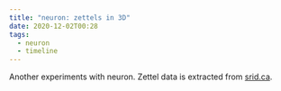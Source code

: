 ```yaml
---
title: "neuron: zettels in 3D"
date: 2020-12-02T00:28
tags:
  - neuron
  - timeline
---
```


Another experiments with neuron.
Zettel data is extracted from [srid.ca](https://www.srid.ca/).

  <style> body { margin: 0; } </style>
  <script src="//unpkg.com/three"></script>
  <script src="//unpkg.com/three-spritetext"></script>
  <script src="//unpkg.com/element-resize-detector/dist/element-resize-detector.min.js"></script>
  <script src="//unpkg.com/3d-force-graph"></script>

  <div id="3d-graph" style='visibility:hidden;' ></div>
  <script>
    const Graph = ForceGraph3D()(document.getElementById("3d-graph"))
      .graphData({ nodes: [ { id: "t:project/neuron", group: 1 }, { id: "t:gadt", group: 1 }, { id: "t:115", group: 1 }, { id: "t:x1c7", group: 1 }, { id: "t:90", group: 1 }, { id: "t:reflex/obelisk", group: 1 }, { id: "t:151", group: 1 }, { id: "t:ghcid", group: 1 }, { id: "t:well-being", group: 1 }, { id: "t:nixos", group: 1 }, { id: "t:timeline/haskell/packaging", group: 1, }, { id: "t:cabal", group: 1, }, { id: "t:dhall", group: 1, }, { id: "t:timeline", group: 1, }, { id: "t:reflex/pattern", group: 1, }, { id: "t:x1c7/issues/resolved", group: 1, }, { id: "t:linux", group: 1, }, { id: "t:89", group: 1, }, { id: "t:religion/wokeism", group: 1, }, { id: "t:reflex/tip", group: 1, }, { id: "t:2", group: 1, }, { id: "t:mtsa", group: 1, }, { id: "t:x1c7/issues", group: 1, }, { id: "t:99", group: 1, }, { id: "t:x1c7/install", group: 1, }, { id: "t:34", group: 1, }, { id: "t:1", group: 1, }, { id: "t:timeline/haskell/frontend", group: 1, }, { id: "t:veganwash", group: 1, }, { id: "t:457", group: 1, }, { id: "t:59", group: 1, }, { id: "t:x1c7/perf", group: 1, }, { id: "t:health", group: 1, }, { id: "t:Quebec", group: 1, }, { id: "t:timeline/haskell", group: 1, }, { id: "t:mtl/example", group: 1, }, { id: "t:timeline/haskell/cerveau", group: 1, }, { id: "t:nix", group: 1, }, { id: "t:religion/veganism", group: 1, }, { id: "t:emacs", group: 1, }, { id: "t:ide", group: 1, }, { id: "t:social-conditioning", group: 1, }, { id: "t:haskell/howto", group: 1, }, { id: "t:10827", group: 1, }, { id: "How I use Twitter_How I use Twitter", group: 2, }, { id: "Edit XMonad configuration with IDE support_Edit XMonad configuration with IDE support", group: 2, }, { id: "Setting up i3 on Thinkpads running NixOS_Setting up i3 on Thinkpads running NixOS", group: 2, }, { id: "Linux logs from previous boot_Linux logs from previous boot", group: 2, }, { id: "Installing NixOS on X1 Carbon Gen 7_f208fd4e", group: 2, }, { id: "X1 Carbon: satisfactory performance, not for heavy use_0331ffad", group: 2, }, { id: "Intel WiFi + Linux: periodic interruption_05541228", group: 2, }, { id: "System freeze on wake-up w/ Thunderbolt_System freeze on wake-up with Thunderbolt", group: 2, }, { id: "i3_i3", group: 2, }, { id: "A break from bloated software_605d6084", group: 2, }, { id: "Make Tech Simple Again_Make Tech Simple Again", group: 2, }, { id: "Thinkpad X1 Carbon_X1C7", group: 2, }, { id: "Creating a new Haskell project with IDE support using Nix_Creating a new Haskell project with IDE support using Nix", group: 2, }, { id: "Stack hates NixOS_e75fff78", group: 2, }, { id: "Uncloud your software_Uncloud your software", group: 2, }, { id: "Resentment in flow_8309cf33", group: 2, }, { id: "Flow is addictive_flow-addiction", group: 2, }, { id: "Modern Religions_religion", group: 2, }, { id: "Ka_ka", group: 2, }, { id: "Neuron 1.0 released_neuron-v1", group: 2, }, { id: "Qu?bec_quebec", group: 2, }, { id: "Building Static Haskell binaries using Nix_db359075", group: 2, }, { id: "GNOME delights_18084e45", group: 2, }, { id: "Intellectual addiction to suffering_2eb64d6a", group: 2, }, { id: "Mindfulness is dissociation_1de1832a", group: 2, }, { id: "Vipassana hangover_fc4e321b", group: 2, }, { id: "WIP: X1 Carbon Gen 7 review_f65d38df", group: 2, }, { id: "Cerveau: a future-proof web app for notes_689c4a39", group: 2, }, { id: "Love is a choice_34ed960a", group: 2, }, { id: "Neuron 0.6 released_cbf057a6", group: 2, }, { id: "Using Windows as a Unix developer_9623c240", group: 2, }, { id: "Growth Mindset_47ee6284", group: 2, }, { id: "Belief: Haskell is not for average people_852310bb", group: 2, }, { id: "Don?t Prematurely Refactor_47e0e49a", group: 2, }, { id: "WHO has vegetarian bias_23ad7009", group: 2, }, { id: "Actualism HOWTO_3ef2e75e", group: 2, }, { id: "Richard?s Lifestyle_5cde9fd6", group: 2, }, { id: "Pure parsing of Dhall file without IO_0db55da8", group: 2, }, { id: "Cuttlefish and male feminists_9695a07a", group: 2, }, { id: "the near-purity of the sincerity which inheres in naivet?_5576a5d9", group: 2, }, { id: "Pure Consciousness Experience_5da5c417", group: 2, }, { id: "Social Conditioning_0931acd9", group: 2, }, { id: "Life_82705929", group: 2, }, { id: "Non-programming discussion_1f881332", group: 2, }, { id: "Developing on a dedicated server_4fdbc878", group: 2, }, { id: "Autofocus an element in Reflex_ebeab732", group: 2, }, { id: "req_b6d1bb6e", group: 2, }, { id: "Handling HTTP errors in req_088b7edd", group: 2, }, { id: "We choose how we feel_974ce006", group: 2, }, { id: "ghcid - Poor man?s Haskell IDE_88bd15aa", group: 2, }, { id: "Nix derivation dependency graph_04b88e01", group: 2, }, { id: "Philosophy_3d0ef6ca", group: 2, }, { id: "My favourite Indian films_8fbdd68f", group: 2, }, { id: 'Modern "anti-racism" as a racist religion_Modern "anti-racism" as a racist religion', group: 2, }, { id: "Ouroboros FRP pattern_ed480aaa", group: 2, }, { id: "IDE_58bc09d0", group: 2, }, { id: "Developer Tooling_cd6eda70", group: 2, }, { id: "Is Haskell adoption held back by imperfect IDE support?_f1f12133", group: 2, }, { id: "Widget taking Dynamic and returning Event_e9a1b18c", group: 2, }, { id: "Installing NixOS on OVH dedicated servers_137ae172", group: 2, }, { id: "NixOS_nixos", group: 2, }, { id: "GADT_5956fd49", group: 2, }, { id: "Deriving instances for GADTs_7edefd96", group: 2, }, { id: "Move orphan instances to a separate module_3ef946dc", group: 2, }, { id: "Actualism Method_7c5337fc", group: 2, }, { id: "Beam custom types using Data.Tagged_047d9f68", group: 2, }, { id: "Emacs distraction-free writing_956b7855", group: 2, }, { id: "Beam_da153808", group: 2, }, { id: "Neuron 0.4 released_5b963b1c", group: 2, }, { id: "Neuron_neuron", group: 2, }, { id: "Emacs_6e549a6d", group: 2, }, { id: "Obelisk tutorial: Markdown preview with Reflex_fa9766e6", group: 2, }, { id: "Dhall_1eeaba45", group: 2, }, { id: "Dhall for simple application configuration_6a0a4328", group: 2, }, { id: "Psychology of leading an Open Source project_2f9ebafc", group: 2, }, { id: "The Has pattern_a997bfa5", group: 2, }, { id: "Beginner Books_d08133c7", group: 2, }, { id: "Three Layer Haskell Cake_fca6b335", group: 2, }, { id: "Concur_7b21133a", group: 2, }, { id: "Over-engineering in Haskell_bae00bc9", group: 2, }, { id: "Religious underpinnings of anti-meat attitude_df3c5f2a", group: 2, }, { id: "Conflict resolution in Emacs_03fa2bac", group: 2, }, { id: "Coming to PureScript from Haskell/ Reflex/ Nix_2015401", group: 2, }, { id: "Enable ormolu only on certain projects_860876b2", group: 2, }, { id: "Adding ormolu to doom-emacs_59360d81", group: 2, }, { id: "Making workspace bar sticky_cfa234b7", group: 2, }, { id: "Emacs keybindings I use_2015102", group: 2, }, { id: "Neither express nor repress emotions_603fe2cd", group: 2, }, { id: "My release process for Haskell libraries_2014301", group: 2, }, { id: "Lightweight Linux VMs on NixOS_2012301", group: 2, }, { id: "Announcing Neuron - Zettelkasten in Haskell_2010101", group: 2, }, { id: "From Dhall to TOML to Free Monad_2002201", group: 2, }, { id: "Nix recipes for Haskellers_1948201", group: 2, }, { id: "Sous vide cooking_1919301", group: 2, }, { id: "Carnivore diet_Carnivore diet", group: 2, }, { id: "Calisthenics_Calisthenics", group: 2, }, { id: "My LASIK surgery_My LASIK surgery", group: 2, }, { id: "Natalie Daniels and PKD_2002601", group: 2, }, { id: "Corporate Ties to Nutrition Scientists_2003101", group: 2, }, { id: "Brainwashing a nutritionist_2006701", group: 2, }, { id: "Health_2009701", group: 2, }, { id: "Well-being_2009702", group: 2, }, { id: "Haskell_2009703", group: 2, }, { id: "Being a carnivore in Quebec City_2009704", group: 2, }, { id: "Difference between `mtl` and `transformers`_2012201", group: 2, }, { id: "SPA apps in Obelisk_2012402", group: 2, }, { id: "Frontend in Haskell_2012404", group: 2, }, { id: "Reflex FRP_2012405", group: 2, }, { id: "Boring Haskell_2012406", group: 2, }, { id: "Is Haskell challenging to learn?_2012407", group: 2, }, { id: "GHC User Guide ? Language Features_2012501", group: 2, }, { id: "Intermediate Haskell_2012502", group: 2, }, { id: "Learning Tracks_2012503", group: 2, }, { id: "Beginner Haskell_2012504", group: 2, }, { id: "Cabal_2012601", group: 2, }, { id: "Package Management_2012602", group: 2, }, { id: "Effect systems_2012603", group: 2, }, { id: "Monad Transformers_2012604", group: 2, }, { id: "Ghcid and cabal common stanzas_2012605", group: 2, }, { id: "Impossible Conversations_2012701", group: 2, }, { id: "Regex Portability_2013401", group: 2, }, { id: "Libraries_2013402", group: 2, }, { id: "Social_2013403", group: 2, }, { id: "Pattern Synonyms_2013601", group: 2, }, { id: "Language features_2013602", group: 2, }, { id: "Pattern Synonym on multiple constructors_2013603", group: 2, }, { id: "Optional record fields in Dhall_2013701", group: 2, }, { id: "List of lists of libraries_2014601", group: 2, }, { id: "Politeness as a tool for malice_2015101", group: 2, }, { id: "Vegetarian propaganda_2015201", group: 2, }, { id: "Nix delights users_2016101", group: 2, }, { id: "Type safe static assets_2017101", group: 2, }, { id: "Recently created notes_356bec10", group: 2, }, { id: "LG Ultrafine 5k_LG Ultrafine 5k", group: 2, }, { id: "P71_P71", group: 2, }, { id: "VSCode_VSCode", group: 2, }, { id: "XMonad_XMonad", group: 2, }, { id: "Sridhar Ratnakumar_index", group: 2, }, { id: "Linux_linux", group: 2, }, { id: "Nix_nix", group: 2, }, { id: "Obelisk_obelisk", group: 2, }, { id: "Rhyolite_rhyolite", group: 2, }, { id: "Tech_tech", group: 2, }, ], links: [ { source: "How I use Twitter_How I use Twitter", target: "Politeness as a tool for malice_2015101", value: 2, }, { source: "Edit XMonad configuration with IDE support_Edit XMonad configuration with IDE support", target: "Creating a new Haskell project with IDE support using Nix_Creating a new Haskell project with IDE support using Nix", value: 2, }, { source: "Edit XMonad configuration with IDE support_Edit XMonad configuration with IDE support", target: "Make Tech Simple Again_Make Tech Simple Again", value: 2, }, { source: "Edit XMonad configuration with IDE support_Edit XMonad configuration with IDE support", target: "VSCode_VSCode", value: 2, }, { source: "Edit XMonad configuration with IDE support_Edit XMonad configuration with IDE support", target: "XMonad_XMonad", value: 2, }, { source: "Edit XMonad configuration with IDE support_Edit XMonad configuration with IDE support", target: "i3_i3", value: 2, }, { source: "Setting up i3 on Thinkpads running NixOS_Setting up i3 on Thinkpads running NixOS", target: "LG Ultrafine 5k_LG Ultrafine 5k", value: 2, }, { source: "Setting up i3 on Thinkpads running NixOS_Setting up i3 on Thinkpads running NixOS", target: "Make Tech Simple Again_Make Tech Simple Again", value: 2, }, { source: "Setting up i3 on Thinkpads running NixOS_Setting up i3 on Thinkpads running NixOS", target: "P71_P71", value: 2, }, { source: "Setting up i3 on Thinkpads running NixOS_Setting up i3 on Thinkpads running NixOS", target: "System freeze on wake-up w/ Thunderbolt_System freeze on wake-up with Thunderbolt", value: 2, }, { source: "Setting up i3 on Thinkpads running NixOS_Setting up i3 on Thinkpads running NixOS", target: "Thinkpad X1 Carbon_X1C7", value: 2, }, { source: "Setting up i3 on Thinkpads running NixOS_Setting up i3 on Thinkpads running NixOS", target: "i3_i3", value: 2, }, { source: "X1 Carbon: satisfactory performance, not for heavy use_0331ffad", target: "Thinkpad X1 Carbon_X1C7", value: 2, }, { source: "System freeze on wake-up w/ Thunderbolt_System freeze on wake-up with Thunderbolt", target: "Thinkpad X1 Carbon_X1C7", value: 2, }, { source: "A break from bloated software_605d6084", target: "GNOME delights_18084e45", value: 2, }, { source: "A break from bloated software_605d6084", target: "Emacs_6e549a6d", value: 2, }, { source: "A break from bloated software_605d6084", target: "Thinkpad X1 Carbon_X1C7", value: 2, }, { source: "A break from bloated software_605d6084", target: "i3_i3", value: 2, }, { source: "Make Tech Simple Again_Make Tech Simple Again", target: "Tech_tech", value: 2, }, { source: "Creating a new Haskell project with IDE support using Nix_Creating a new Haskell project with IDE support using Nix", target: "IDE_58bc09d0", value: 2, }, { source: "Creating a new Haskell project with IDE support using Nix_Creating a new Haskell project with IDE support using Nix", target: "Nix_nix", value: 2, }, { source: "Stack hates NixOS_e75fff78", target: "NixOS_nixos", value: 2, }, { source: "Resentment in flow_8309cf33", target: "Flow is addictive_flow-addiction", value: 2, }, { source: "Flow is addictive_flow-addiction", target: "Actualism Method_7c5337fc", value: 2, }, { source: "Ka_ka", target: "Neuron_neuron", value: 2, }, { source: "Ka_ka", target: "Neuron 1.0 released_neuron-v1", value: 2, }, { source: "Neuron 1.0 released_neuron-v1", target: "Reflex FRP_2012405", value: 2, }, { source: "Neuron 1.0 released_neuron-v1", target: "Cerveau: a future-proof web app for notes_689c4a39", value: 2, }, { source: "Neuron 1.0 released_neuron-v1", target: "Building Static Haskell binaries using Nix_db359075", value: 2, }, { source: "Neuron 1.0 released_neuron-v1", target: "Ka_ka", value: 2, }, { source: "Neuron 1.0 released_neuron-v1", target: "Neuron_neuron", value: 2, }, { source: "Building Static Haskell binaries using Nix_db359075", target: "Nix recipes for Haskellers_1948201", value: 2, }, { source: "Building Static Haskell binaries using Nix_db359075", target: "Neuron_neuron", value: 2, }, { source: "Mindfulness is dissociation_1de1832a", target: "Actualism Method_7c5337fc", value: 2, }, { source: "Mindfulness is dissociation_1de1832a", target: "Vipassana hangover_fc4e321b", value: 2, }, { source: "Vipassana hangover_fc4e321b", target: "Actualism HOWTO_3ef2e75e", value: 2, }, { source: "Vipassana hangover_fc4e321b", target: "Actualism Method_7c5337fc", value: 2, }, { source: "WIP: X1 Carbon Gen 7 review_f65d38df", target: "X1 Carbon: satisfactory performance, not for heavy use_0331ffad", value: 2, }, { source: "WIP: X1 Carbon Gen 7 review_f65d38df", target: "GNOME delights_18084e45", value: 2, }, { source: "WIP: X1 Carbon Gen 7 review_f65d38df", target: "Thinkpad X1 Carbon_X1C7", value: 2, }, { source: "WIP: X1 Carbon Gen 7 review_f65d38df", target: "Installing NixOS on X1 Carbon Gen 7_f208fd4e", value: 2, }, { source: "WIP: X1 Carbon Gen 7 review_f65d38df", target: "NixOS_nixos", value: 2, }, { source: "Cerveau: a future-proof web app for notes_689c4a39", target: "Haskell_2009703", value: 2, }, { source: "Cerveau: a future-proof web app for notes_689c4a39", target: "Reflex FRP_2012405", value: 2, }, { source: "Cerveau: a future-proof web app for notes_689c4a39", target: "Neuron_neuron", value: 2, }, { source: "Cerveau: a future-proof web app for notes_689c4a39", target: "Nix_nix", value: 2, }, { source: "Cerveau: a future-proof web app for notes_689c4a39", target: "NixOS_nixos", value: 2, }, { source: "Cerveau: a future-proof web app for notes_689c4a39", target: "Obelisk_obelisk", value: 2, }, { source: "Cerveau: a future-proof web app for notes_689c4a39", target: "Rhyolite_rhyolite", value: 2, }, { source: "Love is a choice_34ed960a", target: "We choose how we feel_974ce006", value: 2, }, { source: "Neuron 0.6 released_cbf057a6", target: "Type safe static assets_2017101", value: 2, }, { source: "Neuron 0.6 released_cbf057a6", target: "Obelisk tutorial: Markdown preview with Reflex_fa9766e6", value: 2, }, { source: "Neuron 0.6 released_cbf057a6", target: "Neuron_neuron", value: 2, }, { source: "Using Windows as a Unix developer_9623c240", target: "Developing on a dedicated server_4fdbc878", value: 2, }, { source: "Belief: Haskell is not for average people_852310bb", target: "Growth Mindset_47ee6284", value: 2, }, { source: "Actualism HOWTO_3ef2e75e", target: "Actualism Method_7c5337fc", value: 2, }, { source: "Pure parsing of Dhall file without IO_0db55da8", target: "Dhall for simple application configuration_6a0a4328", value: 2, }, { source: "the near-purity of the sincerity which inheres in naivet?_5576a5d9", target: "We choose how we feel_974ce006", value: 2, }, { source: "Pure Consciousness Experience_5da5c417", target: "the near-purity of the sincerity which inheres in naivet?_5576a5d9", value: 2, }, { source: "Social Conditioning_0931acd9", target: "Actualism Method_7c5337fc", value: 2, }, { source: "Life_82705929", target: "Social Conditioning_0931acd9", value: 2, }, { source: "Life_82705929", target: "Non-programming discussion_1f881332", value: 2, }, { source: "Life_82705929", target: "Health_2009701", value: 2, }, { source: "Life_82705929", target: "Well-being_2009702", value: 2, }, { source: "Life_82705929", target: "Growth Mindset_47ee6284", value: 2, }, { source: "Life_82705929", target: "My favourite Indian films_8fbdd68f", value: 2, }, { source: "Life_82705929", target: "Qu?bec_quebec", value: 2, }, { source: "Non-programming discussion_1f881332", target: "Actualism Method_7c5337fc", value: 2, }, { source: "Developing on a dedicated server_4fdbc878", target: "Installing NixOS on OVH dedicated servers_137ae172", value: 2, }, { source: "Developing on a dedicated server_4fdbc878", target: "NixOS_nixos", value: 2, }, { source: "req_b6d1bb6e", target: "Handling HTTP errors in req_088b7edd", value: 2, }, { source: "Handling HTTP errors in req_088b7edd", target: "Monad Transformers_2012604", value: 2, }, { source: "Handling HTTP errors in req_088b7edd", target: "Three Layer Haskell Cake_fca6b335", value: 2, }, { source: "We choose how we feel_974ce006", target: "Love is a choice_34ed960a", value: 2, }, { source: "ghcid - Poor man?s Haskell IDE_88bd15aa", target: "Is Haskell adoption held back by imperfect IDE support?_f1f12133", value: 2, }, { source: "Philosophy_3d0ef6ca", target: "Boring Haskell_2012406", value: 2, }, { source: "Philosophy_3d0ef6ca", target: "Over-engineering in Haskell_bae00bc9", value: 2, }, { source: "Ouroboros FRP pattern_ed480aaa", target: "Widget taking Dynamic and returning Event_e9a1b18c", value: 2, }, { source: "IDE_58bc09d0", target: "Creating a new Haskell project with IDE support using Nix_Creating a new Haskell project with IDE support using Nix", value: 2, }, { source: "Developer Tooling_cd6eda70", target: "Package Management_2012602", value: 2, }, { source: "Developer Tooling_cd6eda70", target: "IDE_58bc09d0", value: 2, }, { source: "Is Haskell adoption held back by imperfect IDE support?_f1f12133", target: "IDE_58bc09d0", value: 2, }, { source: "NixOS_nixos", target: "Nix_nix", value: 2, }, { source: "Actualism Method_7c5337fc", target: "Actualism HOWTO_3ef2e75e", value: 2, }, { source: "Actualism Method_7c5337fc", target: "Pure Consciousness Experience_5da5c417", value: 2, }, { source: "Beam_da153808", target: "Beam custom types using Data.Tagged_047d9f68", value: 2, }, { source: "Neuron 0.4 released_5b963b1c", target: "Announcing Neuron - Zettelkasten in Haskell_2010101", value: 2, }, { source: "Neuron_neuron", target: "Ka_ka", value: 2, }, { source: "Emacs_6e549a6d", target: "Neuron_neuron", value: 2, }, { source: "Obelisk tutorial: Markdown preview with Reflex_fa9766e6", target: "Reflex FRP_2012405", value: 2, }, { source: "Obelisk tutorial: Markdown preview with Reflex_fa9766e6", target: "Nix_nix", value: 2, }, { source: "Obelisk tutorial: Markdown preview with Reflex_fa9766e6", target: "Obelisk_obelisk", value: 2, }, { source: "Dhall for simple application configuration_6a0a4328", target: "Dhall_1eeaba45", value: 2, }, { source: "Dhall for simple application configuration_6a0a4328", target: "Optional record fields in Dhall_2013701", value: 2, }, { source: "The Has pattern_a997bfa5", target: "Three Layer Haskell Cake_fca6b335", value: 2, }, { source: "Three Layer Haskell Cake_fca6b335", target: "The Has pattern_a997bfa5", value: 2, }, { source: "Concur_7b21133a", target: "Reflex FRP_2012405", value: 2, }, { source: "Over-engineering in Haskell_bae00bc9", target: "Boring Haskell_2012406", value: 2, }, { source: "Adding ormolu to doom-emacs_59360d81", target: "Enable ormolu only on certain projects_860876b2", value: 2, }, { source: "Neither express nor repress emotions_603fe2cd", target: "Actualism Method_7c5337fc", value: 2, }, { source: "Carnivore diet_Carnivore diet", target: "Sous vide cooking_1919301", value: 2, }, { source: "Carnivore diet_Carnivore diet", target: "Natalie Daniels and PKD_2002601", value: 2, }, { source: "Carnivore diet_Carnivore diet", target: "Being a carnivore in Quebec City_2009704", value: 2, }, { source: "Carnivore diet_Carnivore diet", target: "Vegetarian propaganda_2015201", value: 2, }, { source: "Carnivore diet_Carnivore diet", target: "WHO has vegetarian bias_23ad7009", value: 2, }, { source: "Natalie Daniels and PKD_2002601", target: "Carnivore diet_Carnivore diet", value: 2, }, { source: "Well-being_2009702", target: "Mindfulness is dissociation_1de1832a", value: 2, }, { source: "Well-being_2009702", target: "Intellectual addiction to suffering_2eb64d6a", value: 2, }, { source: "Well-being_2009702", target: "Actualism Method_7c5337fc", value: 2, }, { source: "Haskell_2009703", target: "Frontend in Haskell_2012404", value: 2, }, { source: "Haskell_2009703", target: "Learning Tracks_2012503", value: 2, }, { source: "Haskell_2009703", target: "Libraries_2013402", value: 2, }, { source: "Haskell_2009703", target: "Social_2013403", value: 2, }, { source: "Haskell_2009703", target: "Language features_2013602", value: 2, }, { source: "Haskell_2009703", target: "Philosophy_3d0ef6ca", value: 2, }, { source: "Haskell_2009703", target: "Developer Tooling_cd6eda70", value: 2, }, { source: "Haskell_2009703", target: "Ka_ka", value: 2, }, { source: "Haskell_2009703", target: "Neuron_neuron", value: 2, }, { source: "Haskell_2009703", target: "Obelisk_obelisk", value: 2, }, { source: "Frontend in Haskell_2012404", target: "Reflex FRP_2012405", value: 2, }, { source: "Frontend in Haskell_2012404", target: "Concur_7b21133a", value: 2, }, { source: "Reflex FRP_2012405", target: "Obelisk_obelisk", value: 2, }, { source: "Is Haskell challenging to learn?_2012407", target: "Boring Haskell_2012406", value: 2, }, { source: "Is Haskell challenging to learn?_2012407", target: "Growth Mindset_47ee6284", value: 2, }, { source: "Is Haskell challenging to learn?_2012407", target: "Belief: Haskell is not for average people_852310bb", value: 2, }, { source: "Is Haskell challenging to learn?_2012407", target: "Is Haskell adoption held back by imperfect IDE support?_f1f12133", value: 2, }, { source: "Intermediate Haskell_2012502", target: "GHC User Guide ? Language Features_2012501", value: 2, }, { source: "Intermediate Haskell_2012502", target: "Effect systems_2012603", value: 2, }, { source: "Intermediate Haskell_2012502", target: "GADT_5956fd49", value: 2, }, { source: "Learning Tracks_2012503", target: "Intermediate Haskell_2012502", value: 2, }, { source: "Learning Tracks_2012503", target: "Beginner Haskell_2012504", value: 2, }, { source: "Beginner Haskell_2012504", target: "Haskell_2009703", value: 2, }, { source: "Beginner Haskell_2012504", target: "Is Haskell challenging to learn?_2012407", value: 2, }, { source: "Beginner Haskell_2012504", target: "Creating a new Haskell project with IDE support using Nix_Creating a new Haskell project with IDE support using Nix", value: 2, }, { source: "Beginner Haskell_2012504", target: "Beginner Books_d08133c7", value: 2, }, { source: "Package Management_2012602", target: "Cabal_2012601", value: 2, }, { source: "Package Management_2012602", target: "Stack hates NixOS_e75fff78", value: 2, }, { source: "Package Management_2012602", target: "Nix_nix", value: 2, }, { source: "Effect systems_2012603", target: "Monad Transformers_2012604", value: 2, }, { source: "Monad Transformers_2012604", target: "Difference between `mtl` and `transformers`_2012201", value: 2, }, { source: "Libraries_2013402", target: "Dhall_1eeaba45", value: 2, }, { source: "Libraries_2013402", target: "Regex Portability_2013401", value: 2, }, { source: "Libraries_2013402", target: "List of lists of libraries_2014601", value: 2, }, { source: "Libraries_2013402", target: "req_b6d1bb6e", value: 2, }, { source: "Libraries_2013402", target: "Beam_da153808", value: 2, }, { source: "Social_2013403", target: "Impossible Conversations_2012701", value: 2, }, { source: "Social_2013403", target: "Psychology of leading an Open Source project_2f9ebafc", value: 2, }, { source: "Pattern Synonyms_2013601", target: "Pattern Synonym on multiple constructors_2013603", value: 2, }, { source: "Language features_2013602", target: "Pattern Synonyms_2013601", value: 2, }, { source: "Language features_2013602", target: "Move orphan instances to a separate module_3ef946dc", value: 2, }, { source: "Politeness as a tool for malice_2015101", target: 'Modern "anti-racism" as a racist religion_Modern "anti-racism" as a racist religion', value: 2, }, { source: "Type safe static assets_2017101", target: "Nix_nix", value: 2, }, { source: "Type safe static assets_2017101", target: "Obelisk_obelisk", value: 2, }, { source: "Sridhar Ratnakumar_index", target: "Haskell_2009703", value: 2, }, { source: "Sridhar Ratnakumar_index", target: "Reflex FRP_2012405", value: 2, }, { source: "Sridhar Ratnakumar_index", target: "Recently created notes_356bec10", value: 2, }, { source: "Sridhar Ratnakumar_index", target: "Actualism Method_7c5337fc", value: 2, }, { source: "Sridhar Ratnakumar_index", target: "Ka_ka", value: 2, }, { source: "Sridhar Ratnakumar_index", target: "Neuron_neuron", value: 2, }, { source: "Sridhar Ratnakumar_index", target: "Nix_nix", value: 2, }, { source: "Linux_linux", target: "NixOS_nixos", value: 2, }, { source: "Nix_nix", target: "Nix delights users_2016101", value: 2, }, { source: "Obelisk_obelisk", target: "Rhyolite_rhyolite", value: 2, }, { source: "Rhyolite_rhyolite", target: "Obelisk_obelisk", value: 2, }, { source: "Tech_tech", target: "GNOME delights_18084e45", value: 2, }, { source: "Tech_tech", target: "Haskell_2009703", value: 2, }, { source: "Tech_tech", target: "Don?t Prematurely Refactor_47e0e49a", value: 2, }, { source: "Tech_tech", target: "Developing on a dedicated server_4fdbc878", value: 2, }, { source: "Tech_tech", target: "Emacs_6e549a6d", value: 2, }, { source: "Tech_tech", target: "Using Windows as a Unix developer_9623c240", value: 2, }, { source: "Tech_tech", target: "Thinkpad X1 Carbon_X1C7", value: 2, }, { source: "Tech_tech", target: "Ka_ka", value: 2, }, { source: "Tech_tech", target: "Linux_linux", value: 2, }, { source: "Tech_tech", target: "Neuron_neuron", value: 2, }, { source: "Edit XMonad configuration with IDE support_Edit XMonad configuration with IDE support", target: "t:nixos", value: 1, }, { source: "Edit XMonad configuration with IDE support_Edit XMonad configuration with IDE support", target: "t:mtsa", value: 1, }, { source: "Setting up i3 on Thinkpads running NixOS_Setting up i3 on Thinkpads running NixOS", target: "t:nixos", value: 1, }, { source: "Setting up i3 on Thinkpads running NixOS_Setting up i3 on Thinkpads running NixOS", target: "t:mtsa", value: 1, }, { source: "Linux logs from previous boot_Linux logs from previous boot", target: "t:linux", value: 1, }, { source: "Installing NixOS on X1 Carbon Gen 7_f208fd4e", target: "t:x1c7/install", value: 1, }, { source: "Installing NixOS on X1 Carbon Gen 7_f208fd4e", target: "t:nixos", value: 1, }, { source: "X1 Carbon: satisfactory performance, not for heavy use_0331ffad", target: "t:x1c7/perf", value: 1, }, { source: "Intel WiFi + Linux: periodic interruption_05541228", target: "t:x1c7/issues", value: 1, }, { source: "System freeze on wake-up w/ Thunderbolt_System freeze on wake-up with Thunderbolt", target: "t:x1c7/issues/resolved", value: 1, }, { source: "A break from bloated software_605d6084", target: "t:mtsa", value: 1, }, { source: "Creating a new Haskell project with IDE support using Nix_Creating a new Haskell project with IDE support using Nix", target: "t:nix", value: 1, }, { source: "Creating a new Haskell project with IDE support using Nix_Creating a new Haskell project with IDE support using Nix", target: "t:timeline/haskell", value: 1, }, { source: "Stack hates NixOS_e75fff78", target: "t:nixos", value: 1, }, { source: "Resentment in flow_8309cf33", target: "t:well-being", value: 1, }, { source: "Flow is addictive_flow-addiction", target: "t:well-being", value: 1, }, { source: "Modern Religions_religion", target: "t:social-conditioning", value: 1, }, { source: "Neuron 1.0 released_neuron-v1", target: "t:project/neuron", value: 1, }, { source: "Neuron 1.0 released_neuron-v1", target: "t:timeline", value: 1, }, { source: "Building Static Haskell binaries using Nix_db359075", target: "t:nix", value: 1, }, { source: "Building Static Haskell binaries using Nix_db359075", target: "t:timeline", value: 1, }, { source: "Building Static Haskell binaries using Nix_db359075", target: "t:99", value: 1, }, { source: "WIP: X1 Carbon Gen 7 review_f65d38df", target: "t:x1c7", value: 1, }, { source: "Cerveau: a future-proof web app for notes_689c4a39", target: "t:project/neuron", value: 1, }, { source: "Cerveau: a future-proof web app for notes_689c4a39", target: "t:timeline/haskell/frontend", value: 1, }, { source: "Cerveau: a future-proof web app for notes_689c4a39", target: "t:reflex/obelisk", value: 1, }, { source: "Neuron 0.6 released_cbf057a6", target: "t:project/neuron", value: 1, }, { source: "Neuron 0.6 released_cbf057a6", target: "t:timeline", value: 1, }, { source: "WHO has vegetarian bias_23ad7009", target: "t:veganwash", value: 1, }, { source: "Pure parsing of Dhall file without IO_0db55da8", target: "t:dhall", value: 1, }, { source: "Cuttlefish and male feminists_9695a07a", target: "t:religion/wokeism", value: 1, }, { source: "Developing on a dedicated server_4fdbc878", target: "t:timeline", value: 1, }, { source: "Autofocus an element in Reflex_ebeab732", target: "t:reflex/tip", value: 1, }, { source: "Handling HTTP errors in req_088b7edd", target: "t:mtl/example", value: 1, }, { source: "ghcid - Poor man?s Haskell IDE_88bd15aa", target: "t:ide", value: 1, }, { source: "Nix derivation dependency graph_04b88e01", target: "t:nix", value: 1, }, { source: "Nix derivation dependency graph_04b88e01", target: "t:cabal", value: 1, }, { source: "My favourite Indian films_8fbdd68f", target: "t:timeline", value: 1, }, { source: 'Modern "anti-racism" as a racist religion_Modern "anti-racism" as a racist religion', target: "t:religion/wokeism", value: 1, }, { source: "Ouroboros FRP pattern_ed480aaa", target: "t:reflex/pattern", value: 1, }, { source: "Is Haskell adoption held back by imperfect IDE support?_f1f12133", target: "t:ide", value: 1, }, { source: "Widget taking Dynamic and returning Event_e9a1b18c", target: "t:reflex/pattern", value: 1, }, { source: "Installing NixOS on OVH dedicated servers_137ae172", target: "t:timeline", value: 1, }, { source: "Installing NixOS on OVH dedicated servers_137ae172", target: "t:nixos", value: 1, }, { source: "Deriving instances for GADTs_7edefd96", target: "t:gadt", value: 1, }, { source: "Move orphan instances to a separate module_3ef946dc", target: "t:haskell/howto", value: 1, }, { source: "Beam custom types using Data.Tagged_047d9f68", target: "t:457", value: 1, }, { source: "Emacs distraction-free writing_956b7855", target: "t:emacs", value: 1, }, { source: "Neuron 0.4 released_5b963b1c", target: "t:project/neuron", value: 1, }, { source: "Neuron 0.4 released_5b963b1c", target: "t:timeline", value: 1, }, { source: "Neuron 0.4 released_5b963b1c", target: "t:115", value: 1, }, { source: "Neuron 0.4 released_5b963b1c", target: "t:151", value: 1, }, { source: "Neuron 0.4 released_5b963b1c", target: "t:34", value: 1, }, { source: "Neuron 0.4 released_5b963b1c", target: "t:59", value: 1, }, { source: "Neuron 0.4 released_5b963b1c", target: "t:89", value: 1, }, { source: "Neuron 0.4 released_5b963b1c", target: "t:90", value: 1, }, { source: "Obelisk tutorial: Markdown preview with Reflex_fa9766e6", target: "t:timeline/haskell/cerveau", value: 1, }, { source: "Obelisk tutorial: Markdown preview with Reflex_fa9766e6", target: "t:reflex/obelisk", value: 1, }, { source: "Dhall for simple application configuration_6a0a4328", target: "t:dhall", value: 1, }, { source: "Three Layer Haskell Cake_fca6b335", target: "t:mtl/example", value: 1, }, { source: "Religious underpinnings of anti-meat attitude_df3c5f2a", target: "t:veganwash", value: 1, }, { source: "Conflict resolution in Emacs_03fa2bac", target: "t:emacs", value: 1, }, { source: "Coming to PureScript from Haskell/ Reflex/ Nix_2015401", target: "t:timeline/haskell/frontend", value: 1, }, { source: "Adding ormolu to doom-emacs_59360d81", target: "t:emacs", value: 1, }, { source: "Making workspace bar sticky_cfa234b7", target: "t:emacs", value: 1, }, { source: "Emacs keybindings I use_2015102", target: "t:emacs", value: 1, }, { source: "Emacs keybindings I use_2015102", target: "t:1", value: 1, }, { source: "Emacs keybindings I use_2015102", target: "t:2", value: 1, }, { source: "Neither express nor repress emotions_603fe2cd", target: "t:well-being", value: 1, }, { source: "My release process for Haskell libraries_2014301", target: "t:timeline/haskell/packaging", value: 1, }, { source: "Lightweight Linux VMs on NixOS_2012301", target: "t:timeline", value: 1, }, { source: "Lightweight Linux VMs on NixOS_2012301", target: "t:nixos", value: 1, }, { source: "Announcing Neuron - Zettelkasten in Haskell_2010101", target: "t:timeline", value: 1, }, { source: "Announcing Neuron - Zettelkasten in Haskell_2010101", target: "t:project/neuron", value: 1, }, { source: "From Dhall to TOML to Free Monad_2002201", target: "t:timeline/haskell", value: 1, }, { source: "From Dhall to TOML to Free Monad_2002201", target: "t:dhall", value: 1, }, { source: "Nix recipes for Haskellers_1948201", target: "t:timeline/haskell", value: 1, }, { source: "Nix recipes for Haskellers_1948201", target: "t:nix", value: 1, }, { source: "Sous vide cooking_1919301", target: "t:timeline", value: 1, }, { source: "Carnivore diet_Carnivore diet", target: "t:timeline", value: 1, }, { source: "Carnivore diet_Carnivore diet", target: "t:health", value: 1, }, { source: "Calisthenics_Calisthenics", target: "t:timeline", value: 1, }, { source: "Calisthenics_Calisthenics", target: "t:health", value: 1, }, { source: "My LASIK surgery_My LASIK surgery", target: "t:timeline", value: 1, }, { source: "My LASIK surgery_My LASIK surgery", target: "t:health", value: 1, }, { source: "Corporate Ties to Nutrition Scientists_2003101", target: "t:veganwash", value: 1, }, { source: "Brainwashing a nutritionist_2006701", target: "t:veganwash", value: 1, }, { source: "Being a carnivore in Quebec City_2009704", target: "t:Quebec", value: 1, }, { source: "SPA apps in Obelisk_2012402", target: "t:reflex/obelisk", value: 1, }, { source: "Ghcid and cabal common stanzas_2012605", target: "t:cabal", value: 1, }, { source: "Ghcid and cabal common stanzas_2012605", target: "t:ghcid", value: 1, }, { source: "Ghcid and cabal common stanzas_2012605", target: "t:10827", value: 1, }, { source: "Optional record fields in Dhall_2013701", target: "t:dhall", value: 1, }, { source: "Politeness as a tool for malice_2015101", target: "t:social-conditioning", value: 1, }, { source: "Vegetarian propaganda_2015201", target: "t:religion/veganism", value: 1, }, { source: "Type safe static assets_2017101", target: "t:nix", value: 1, }, { source: "Type safe static assets_2017101", target: "t:reflex/obelisk", value: 1, }, ], })
      .nodeAutoColorBy("group")
      .width('0')
      .showNavInfo(false)
      .nodeThreeObject((node) => {
        const sprite = new SpriteText(node.id);
        sprite.material.depthWrite = false; // make sprite background transparent
        sprite.color = node.color;
        sprite.textHeight = 8;
        return sprite;
      });
    Graph.d3Force("charge").strength(-100);
    elementResizeDetectorMaker().listenTo(
          document.getElementById('3d-graph'),
          el => {
            Graph.width(el.offsetWidth);
            Graph.height(el.offsetWidth);
            el.style.visibility = "inherit";
          }
     );

  </script>
